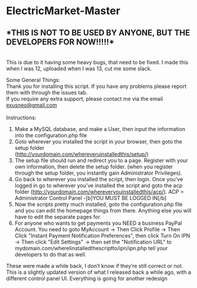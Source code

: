 # ElectricMarket-Master

<h2><b>*THIS IS NOT TO BE USED BY ANYONE, BUT THE DEVELOPERS FOR NOW!!!!!*</b></h2><br>
This is due to it having some heavy bugs, that need to be fixed.
I made this when I was 12, uploaded when I was 13, cut me some slack.

Some General Things:<br>
Thank you for installing this script. If you have any problems please report them with through the issues tab.<br>
If you require any extra support, please contact me via the email exusneo@gmail.com<br>
<br>
Instructions:<br>
1) Make a MySQL database, and make a User, then input the information into the configuration.php file<br>
2) Goto wherever you installed the script in your browser, then goto the setup folder<br> (http://yourdomain.com/whereveruinstalledthis/setup/)<br>
3) The setup file should run and redirect you to a page. Register with your own information, then delete the setup folder. (when you register through the setup folder, you instantly gain Administrator Privileges).<br>
4) Go back to wherever you installed the script, then login. Once you've logged in go to wherever you've installed the script and goto the acp folder (http://yourdomain.com/whereveryouinstalledthis/acp/). ACP = Administrator Control Panel -[b]YOU MUST BE LOGGED IN[/b]<br>
5) Now the scripts pretty much installed, goto the configuration.php file and you can edit the homepage things from there. Anything else you will have to edit the separate pages for.<br>
6) For anyone who wants to get payments you NEED a business PayPal Account. You need to goto MyAccount -> Then Click Profile -> Then Click "Instant Payment Notification Preferences", then click Turn On IPN -> Then click "Edit Settings" -> then set the "Notification URL" to mydomain.com/whereIinstalledthescriptto/ipn/ipn.php tell your developers to do that as well.

These were made a while back, I don’t know if they’re still correct or not.
This is a slightly updated version of what I released back a while ago, with a different control panel UI.
Everything is going for another redesign
